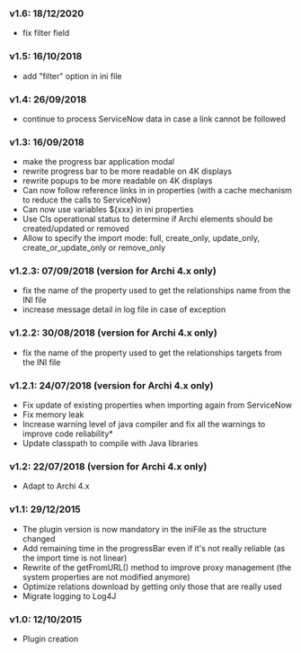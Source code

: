 ### v1.6: 18/12/2020
* fix filter field

### v1.5: 16/10/2018
* add "filter" option in ini file

### v1.4: 26/09/2018
* continue to process ServiceNow data in case a link cannot be followed

### v1.3: 16/09/2018
* make the progress bar application modal
* rewrite progress bar to be more readable on 4K displays
* rewrite popups to be more readable on 4K displays
* Can now follow reference links in in properties (with a cache mechanism to reduce the calls to ServiceNow)
* Can now use variables ${xxx} in ini properties
* Use CIs operational status to determine if Archi elements should be created/updated or removed
* Allow to specify the import mode: full, create_only, update_only, create_or_update_only or remove_only  

### v1.2.3: 07/09/2018    (version for Archi 4.x only)
* fix the name of the property used to get the relationships name from the INI file
* increase message detail in log file in case of exception

### v1.2.2: 30/08/2018    (version for Archi 4.x only)
* fix the name of the property used to get the relationships targets from the INI file

### v1.2.1: 24/07/2018    (version for Archi 4.x only)
* Fix update of existing properties when importing again from ServiceNow
* Fix memory leak
* Increase warning level of java compiler and fix all the warnings to improve code reliability* 
* Update classpath to compile with Java libraries

### v1.2: 22/07/2018    (version for Archi 4.x only)
* Adapt to Archi 4.x

### v1.1: 29/12/2015
* The plugin version is now mandatory in the iniFile as the structure changed
* Add remaining time in the progressBar even if it's not really reliable (as the import time is not linear) 
* Rewrite of the getFromURL() method to improve proxy management (the system properties are not modified anymore)
* Optimize relations download by getting only those that are really used
* Migrate logging to Log4J

### v1.0: 12/10/2015
* Plugin creation

